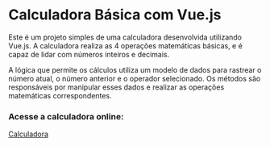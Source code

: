 # Calculadora Básica com Vue.js

Este é um projeto simples de uma calculadora desenvolvida utilizando Vue.js. A calculadora realiza as 4 operações matemáticas básicas, e é capaz de lidar com números inteiros e decimais.

A lógica que permite os cálculos utiliza um modelo de dados para rastrear o número atual, o número anterior e o operador selecionado. Os métodos são responsáveis por manipular esses dados e realizar as operações matemáticas correspondentes.

### Acesse a calculadora online:
[Calculadora](https://larissacoutinhoo.github.io/calculadoraBasicaVuejs/)
